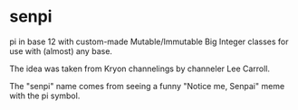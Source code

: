 # senpi
pi in base 12 with custom-made Mutable/Immutable Big Integer classes for use with (almost) any base.

The idea was taken from Kryon channelings by channeler Lee Carroll.

The "senpi" name comes from seeing a funny "Notice me, Senpai" meme with the pi symbol.
